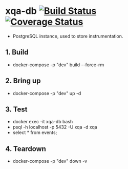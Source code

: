 # xqa-db [![Build Status](https://travis-ci.org/jameshnsears/xqa-db.svg?branch=master)](https://travis-ci.org/jameshnsears/xqa-db) [![Coverage Status](https://coveralls.io/repos/github/jameshnsears/xqa-db/badge.svg?branch=master)](https://coveralls.io/github/jameshnsears/xqa-db?branch=master)
* PostgreSQL instance, used to store instrumentation.

## 1. Build
* docker-compose -p "dev" build --force-rm

## 2. Bring up
* docker-compose -p "dev" up -d

## 3. Test
* docker exec -it xqa-db bash
* psql -h localhost -p 5432 -U xqa -d xqa
* select * from events;

## 4. Teardown
* docker-compose -p "dev" down -v
